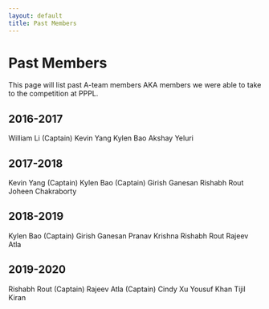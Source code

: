 ```yaml
---
layout: default
title: Past Members
---
```


# Past Members

This page will list past A-team members AKA members we were able to take to the competition at PPPL.

## 2016-2017
William Li (Captain)
Kevin Yang
Kylen Bao
Akshay Yeluri

## 2017-2018
Kevin Yang (Captain)
Kylen Bao (Captain)
Girish Ganesan
Rishabh Rout
Joheen Chakraborty

## 2018-2019
Kylen Bao (Captain)
Girish Ganesan
Pranav Krishna
Rishabh Rout
Rajeev Atla

## 2019-2020
Rishabh Rout (Captain)
Rajeev Atla (Captain)
Cindy Xu
Yousuf Khan
Tijil Kiran
